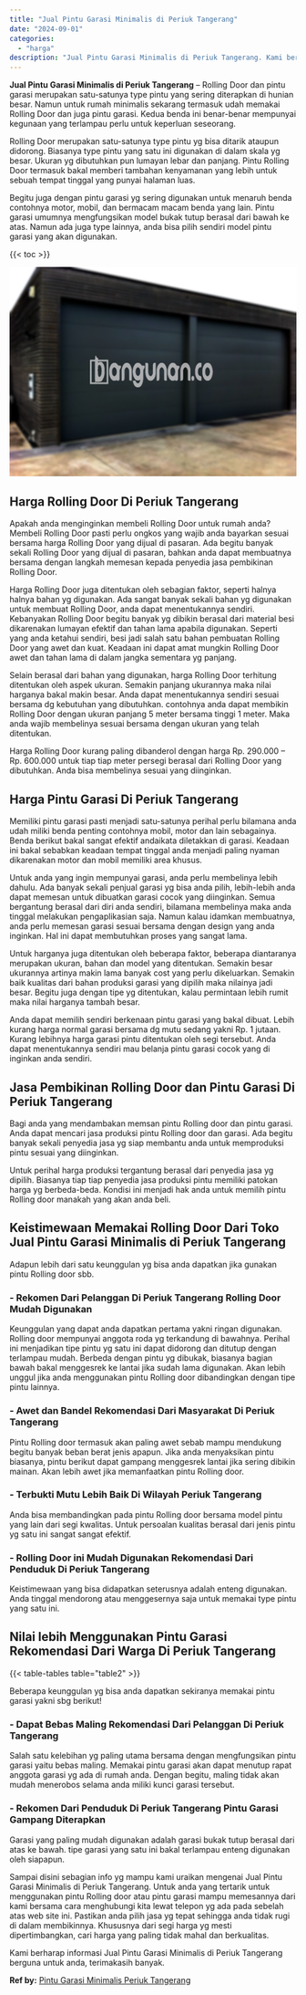 ```yaml
---
title: "Jual Pintu Garasi Minimalis di Periuk Tangerang"
date: "2024-09-01"
categories: 
  - "harga"
description: "Jual Pintu Garasi Minimalis di Periuk Tangerang. Kami berharap informasi Jual Pintu Garasi Minimalis di Periuk Tangerang berguna untuk anda, terimakasih bany..."
---
```


**Jual Pintu Garasi Minimalis di Periuk Tangerang** – Rolling Door dan pintu garasi merupakan satu-satunya type pintu yang sering diterapkan di hunian besar. Namun untuk rumah minimalis sekarang termasuk udah memakai Rolling Door dan juga pintu garasi. Kedua benda ini benar-benar mempunyai kegunaan yang terlampau perlu untuk keperluan seseorang.

Rolling Door merupakan satu-satunya type pintu yg bisa ditarik ataupun didorong. Biasanya type pintu yang satu ini digunakan di dalam skala yg besar. Ukuran yg dibutuhkan pun lumayan lebar dan panjang. Pintu Rolling Door termasuk bakal memberi tambahan kenyamanan yang lebih untuk sebuah tempat tinggal yang punyai halaman luas.

Begitu juga dengan pintu garasi yg sering digunakan untuk menaruh benda contohnya motor, mobil, dan bermacam macam benda yang lain. Pintu garasi umumnya mengfungsikan model bukak tutup berasal dari bawah ke atas. Namun ada juga type lainnya, anda bisa pilih sendiri model pintu garasi yang akan digunakan.

{{< toc >}}

![Jual Pintu Garasi Minimalis di Periuk Tangerang](/images/pintu-garasi-23.png)

## Harga Rolling Door Di Periuk Tangerang

Apakah anda menginginkan membeli Rolling Door untuk rumah anda? Membeli Rolling Door pasti perlu ongkos yang wajib anda bayarkan sesuai bersama harga Rolling Door yang dijual di pasaran. Ada begitu banyak sekali Rolling Door yang dijual di pasaran, bahkan anda dapat membuatnya bersama dengan langkah memesan kepada penyedia jasa pembikinan Rolling Door.

Harga Rolling Door juga ditentukan oleh sebagian faktor, seperti halnya halnya bahan yg digunakan. Ada sangat banyak sekali bahan yg digunakan untuk membuat Rolling Door, anda dapat menentukannya sendiri. Kebanyakan Rolling Door begitu banyak yg dibikin berasal dari material besi dikarenakan lumayan efektif dan tahan lama apabila digunakan. Seperti yang anda ketahui sendiri, besi jadi salah satu bahan pembuatan Rolling Door yang awet dan kuat. Keadaan ini dapat amat mungkin Rolling Door awet dan tahan lama di dalam jangka sementara yg panjang.

Selain berasal dari bahan yang digunakan, harga Rolling Door terhitung ditentukan oleh aspek ukuran. Semakin panjang ukurannya maka nilai harganya bakal makin besar. Anda dapat menentukannya sendiri sesuai bersama dg kebutuhan yang dibutuhkan. contohnya anda dapat membikin Rolling Door dengan ukuran panjang 5 meter bersama tinggi 1 meter. Maka anda wajib membelinya sesuai bersama dengan ukuran yang telah ditentukan.

Harga Rolling Door kurang paling dibanderol dengan harga Rp. 290.000 – Rp. 600.000 untuk tiap tiap meter persegi berasal dari Rolling Door yang dibutuhkan. Anda bisa membelinya sesuai yang diinginkan.

## Harga Pintu Garasi Di Periuk Tangerang

Memiliki pintu garasi pasti menjadi satu-satunya perihal perlu bilamana anda udah miliki benda penting contohnya mobil, motor dan lain sebagainya. Benda berikut bakal sangat efektif andaikata diletakkan di garasi. Keadaan ini bakal sebabkan keadaan tempat tinggal anda menjadi paling nyaman dikarenakan motor dan mobil memiliki area khusus.

Untuk anda yang ingin mempunyai garasi, anda perlu membelinya lebih dahulu. Ada banyak sekali penjual garasi yg bisa anda pilih, lebih-lebih anda dapat memesan untuk dibuatkan garasi cocok yang diinginkan. Semua bergantung berasal dari diri anda sendiri, bilamana membelinya maka anda tinggal melakukan pengaplikasian saja. Namun kalau idamkan membuatnya, anda perlu memesan garasi sesuai bersama dengan design yang anda inginkan. Hal ini dapat membutuhkan proses yang sangat lama.

Untuk harganya juga ditentukan oleh beberapa faktor, beberapa diantaranya merupakan ukuran, bahan dan model yang ditentukan. Semakin besar ukurannya artinya makin lama banyak cost yang perlu dikeluarkan. Semakin baik kualitas dari bahan produksi garasi yang dipilih maka nilainya jadi besar. Begitu juga dengan tipe yg ditentukan, kalau permintaan lebih rumit maka nilai harganya tambah besar.

Anda dapat memilih sendiri berkenaan pintu garasi yang bakal dibuat. Lebih kurang harga normal garasi bersama dg mutu sedang yakni Rp. 1 jutaan. Kurang lebihnya harga garasi pintu ditentukan oleh segi tersebut. Anda dapat menentukannya sendiri mau belanja pintu garasi cocok yang di inginkan anda sendiri.

## Jasa Pembikinan Rolling Door dan Pintu Garasi Di Periuk Tangerang

Bagi anda yang mendambakan memsan pintu Rolling door dan pintu garasi. Anda dapat mencari jasa produksi pintu Rolling door dan garasi. Ada begitu banyak sekali penyedia jasa yg siap membantu anda untuk memproduksi pintu sesuai yang diinginkan.

Untuk perihal harga produksi tergantung berasal dari penyedia jasa yg dipilih. Biasanya tiap tiap penyedia jasa produksi pintu memiliki patokan harga yg berbeda-beda. Kondisi ini menjadi hak anda untuk memilih pintu Rolling door manakah yang akan anda beli.

## Keistimewaan Memakai Rolling Door Dari Toko Jual Pintu Garasi Minimalis di Periuk Tangerang

Adapun lebih dari satu keunggulan yg bisa anda dapatkan jika gunakan pintu Rolling door sbb.

### \- Rekomen Dari Pelanggan Di Periuk Tangerang Rolling Door Mudah Digunakan

Keunggulan yang dapat anda dapatkan pertama yakni ringan digunakan. Rolling door mempunyai anggota roda yg terkandung di bawahnya. Perihal ini menjadikan tipe pintu yg satu ini dapat didorong dan ditutup dengan terlampau mudah. Berbeda dengan pintu yg dibukak, biasanya bagian bawah bakal menggesrek ke lantai jika sudah lama digunakan. Akan lebih unggul jika anda menggunakan pintu Rolling door dibandingkan dengan tipe pintu lainnya.

### \- Awet dan Bandel Rekomendasi Dari Masyarakat Di Periuk Tangerang

Pintu Rolling door termasuk akan paling awet sebab mampu mendukung begitu banyak beban berat jenis apapun. Jika anda menyaksikan pintu biasanya, pintu berikut dapat gampang menggesrek lantai jika sering dibikin mainan. Akan lebih awet jika memanfaatkan pintu Rolling door.

### \- Terbukti Mutu Lebih Baik Di Wilayah Periuk Tangerang

Anda bisa membandingkan pada pintu Rolling door bersama model pintu yang lain dari segi kwalitas. Untuk persoalan kualitas berasal dari jenis pintu yg satu ini sangat sangat efektif.

### \- Rolling Door ini Mudah Digunakan Rekomendasi Dari Penduduk Di Periuk Tangerang

Keistimewaan yang bisa didapatkan seterusnya adalah enteng digunakan. Anda tinggal mendorong atau menggesernya saja untuk memakai type pintu yang satu ini.

## Nilai lebih Menggunakan Pintu Garasi Rekomendasi Dari Warga Di Periuk Tangerang

{{< table-tables table="table2" >}}

Beberapa keunggulan yg bisa anda dapatkan sekiranya memakai pintu garasi yakni sbg berikut!

### \- Dapat Bebas Maling Rekomendasi Dari Pelanggan Di Periuk Tangerang

Salah satu kelebihan yg paling utama bersama dengan mengfungsikan pintu garasi yaitu bebas maling. Memakai pintu garasi akan dapat menutup rapat anggota garasi yg ada di rumah anda. Dengan begitu, maling tidak akan mudah menerobos selama anda miliki kunci garasi tersebut.

### \- Rekomen Dari Penduduk Di Periuk Tangerang Pintu Garasi Gampang Diterapkan

Garasi yang paling mudah digunakan adalah garasi bukak tutup berasal dari atas ke bawah. tipe garasi yang satu ini bakal terlampau enteng digunakan oleh siapapun.

Sampai disini sebagian info yg mampu kami uraikan mengenai Jual Pintu Garasi Minimalis di Periuk Tangerang. Untuk anda yang tertarik untuk menggunakan pintu Rolling door atau pintu garasi mampu memesannya dari kami bersama cara menghubungi kita lewat telepon yg ada pada sebelah atas web site ini. Pastikan anda pilih jasa yg tepat sehingga anda tidak rugi di dalam membikinnya. Khususnya dari segi harga yg mesti dipertimbangkan, cari harga yang paling tidak mahal dan berkualitas.

Kami berharap informasi Jual Pintu Garasi Minimalis di Periuk Tangerang berguna untuk anda, terimakasih banyak.

**Ref by:** [Pintu Garasi Minimalis Periuk Tangerang](https://id.wikipedia.org/wiki/Pintu)
